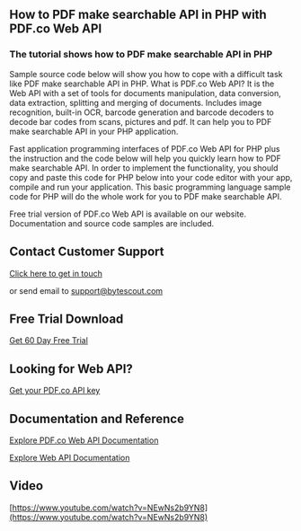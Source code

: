 ## How to PDF make searchable API in PHP with PDF.co Web API

### The tutorial shows how to PDF make searchable API in PHP

Sample source code below will show you how to cope with a difficult task like PDF make searchable API in PHP. What is PDF.co Web API? It is the Web API with a set of tools for documents manipulation, data conversion, data extraction, splitting and merging of documents. Includes image recognition, built-in OCR, barcode generation and barcode decoders to decode bar codes from scans, pictures and pdf. It can help you to PDF make searchable API in your PHP application.

Fast application programming interfaces of PDF.co Web API for PHP plus the instruction and the code below will help you quickly learn how to PDF make searchable API. In order to implement the functionality, you should copy and paste this code for PHP below into your code editor with your app, compile and run your application. This basic programming language sample code for PHP will do the whole work for you to PDF make searchable API.

Free trial version of PDF.co Web API is available on our website. Documentation and source code samples are included.

## Contact Customer Support

[Click here to get in touch](https://bytescout.zendesk.com/hc/en-us/requests/new?subject=PDF.co%20Web%20API%20Question)

or send email to [support@bytescout.com](mailto:support@bytescout.com?subject=PDF.co%20Web%20API%20Question) 

## Free Trial Download

[Get 60 Day Free Trial](https://bytescout.com/download/web-installer?utm_source=github-readme)

## Looking for Web API? 

[Get your PDF.co API key](https://pdf.co/documentation/api?utm_source=github-readme)

## Documentation and Reference

[Explore PDF.co Web API Documentation](https://bytescout.com/documentation/index.html?utm_source=github-readme)

[Explore Web API Documentation](https://pdf.co/documentation/api?utm_source=github-readme)

## Video

[https://www.youtube.com/watch?v=NEwNs2b9YN8](https://www.youtube.com/watch?v=NEwNs2b9YN8)
